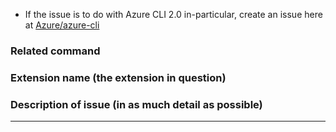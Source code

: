 - If the issue is to do with Azure CLI 2.0 in-particular, create an issue here at [Azure/azure-cli](https://github.com/Azure/azure-cli/issues)

### Related command
<!--- Please provide the related command with az {command} if you can, so that we can quickly route to the related team for help. --->


### Extension name (the extension in question)


### Description of issue (in as much detail as possible)

-----


